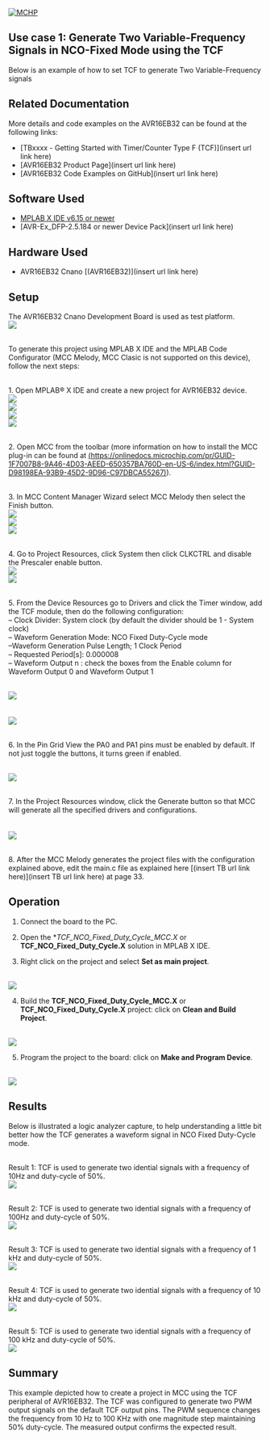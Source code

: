[![MCHP](../images/microchip.png)](https://www.microchip.com)

## Use case 1: Generate Two Variable-Frequency Signals in NCO-Fixed Mode using the TCF

Below is an example of how to set TCF to generate Two Variable-Frequency signals

## Related Documentation
More details and code examples on the AVR16EB32 can be found at the following links:
- [TBxxxx - Getting Started with Timer/Counter Type F (TCF)](insert url link here)
- [AVR16EB32 Product Page](insert url link here)
- [AVR16EB32 Code Examples on GitHub](insert url link here)

## Software Used
- [MPLAB X IDE v6.15 or newer](https://www.microchip.com/en-us/tools-resources/develop/mplab-x-ide)
- [AVR-Ex_DFP-2.5.184 or newer Device Pack](insert url link here)

## Hardware Used
- AVR16EB32 Cnano [(AVR16EB32)](insert url link here)

## Setup
The AVR16EB32 Cnano Development Board is used as test platform.
<br><img src="../images/AVR16EB32_Cnano_Board.svg">


<br>To generate this project using MPLAB X IDE and the MPLAB Code Configurator (MCC Melody, MCC Clasic is not supported on this device), follow the next steps:

<br>1. Open MPLAB® X IDE and create a new project for AVR16EB32 device.
<br><img src="../images/fileNewProject.png">
<br><img src="../images/selectDevice.png">
<br><img src="../images/selectCompiler.png">
<br><img src="../images/setPojectNameFDC.png">


<br>2. Open MCC from the toolbar (more information on how to install the MCC plug-in can be found at [(https://onlinedocs.microchip.com/pr/GUID-1F7007B8-9A46-4D03-AEED-650357BA760D-en-US-6/index.html?GUID-D98198EA-93B9-45D2-9D96-C97DBCA55267)](https://onlinedocs.microchip.com/pr/GUID-1F7007B8-9A46-4D03-AEED-650357BA760D-en-US-6/index.html?GUID-D98198EA-93B9-45D2-9D96-C97DBCA55267)).


<br>3.  In MCC Content Manager Wizard select MCC Melody then select the Finish button.<br><img src="../images/addMCC.png">
<br><img src="../images/selectMCCMelody.png">
<br><img src="../images/mccFinish.png">

<br>4.  Go to Project Resources, click System then click CLKCTRL and disable the Prescaler enable button.
<br><img src="../images/selectCLKCTRL.png">
<br><img src="../images/disablePrescaler.png">

<br>5. From the Device Resources go to Drivers and click the Timer window, add the TCF module, then do the following configuration:
    <br> – Clock Divider: System clock (by default the divider should be 1 - System clock)
    <br> – Waveform Generation Mode: NCO Fixed Duty-Cycle mode
    <br> –Waveform Generation Pulse Length; 1 Clock Period
    <br> – Requested Period[s]: 0.000008
    <br> – Waveform Output n : check the boxes from the Enable column for Waveform Output 0 and Waveform Output 1

<br><img src="../images/selectTCF.png">
<br>
<br>
<br><img src="../images/tcfFXDCSettings.png">


<br>6. In the Pin Grid View the PA0 and PA1 pins must be enabled by default. If not just toggle the buttons, it turns green if enabled.

<br><img src="../images/selectPins.png">


<br>7. In the Project Resources window, click the Generate button so that MCC will generate all the specified drivers and configurations.
<br>
<br>
<br><img src="../images/generateCode.png">
<br>


<br>8. After the MCC Melody generates the project files with the configuration explained above, edit the main.c file as explained here [(insert TB url link here)](insert TB url link here) at page 33.


## Operation
 1. Connect the board to the PC.

 2. Open the **TCF_NCO_Fixed_Duty_Cycle_MCC.X* or **TCF_NCO_Fixed_Duty_Cycle.X** solution in MPLAB X IDE.

 3. Right click on the project and select **Set as main project**.

<br><img src="../images/setAsMain.png">

 4. Build the **TCF_NCO_Fixed_Duty_Cycle_MCC.X** or **TCF_NCO_Fixed_Duty_Cycle.X**  project: click on **Clean and Build Project**.

<br><img src="../images/cleanAndBuild.png">

 5. Program the project to the board: click on **Make and Program Device**.

<br><img src="../images/flashProject.png">


## Results

Below is illustrated a logic analyzer capture, to help understanding a little bit better how the TCF generates a waveform signal in NCO Fixed Duty-Cycle mode.

<br>Result 1: TCF is used to generate two idential signals with a frequency of 10Hz and duty-cycle of 50%.
<br><img src="../images/10Hz.png">

<br>Result 2: TCF is used to generate two idential signals with a frequency of 100Hz and duty-cycle of 50%.
<br><img src="../images/100Hz.png">

<br>Result 3: TCF is used to generate two idential signals with a frequency of 1 kHz and duty-cycle of 50%.
<br><img src="../images/1KHz.png">

<br>Result 4: TCF is used to generate two idential signals with a frequency of 10 kHz and duty-cycle of 50%.
<br><img src="../images/10KHz.png">

<br>Result 5: TCF is used to generate two idential signals with a frequency of 100 kHz and duty-cycle of 50%.
<br><img src="../images/100KHz.png">



## Summary

This example depicted how to create a project in MCC using the TCF peripheral of AVR16EB32. The TCF was configured to generate two PWM output signals on the default TCF output pins. The PWM sequence changes the frequency from 10 Hz to 100 KHz with one magnitude step maintaining 50% duty-cycle. The measured output confirms the expected result.
